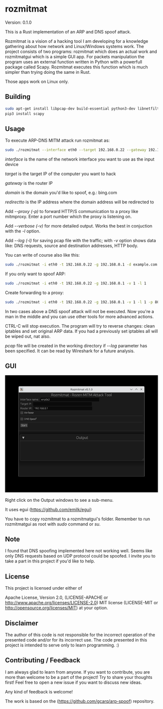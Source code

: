 # rozmitmat

Version: 0.1.0

This is a Rust implementation of an ARP and DNS spoof attack.

Rozmitmat is a vision of a hacking tool I am developing for a knowledge gathering about how network and Linux/Windows systems work.
The project consists of two programs: rozmitmat which does an actual work and rozmitmatgui which is a simple GUI app.
For packets manipulation the program uses an external function written in Python with a powerfull package called Scapy. Rozmitmat executes this function which is much simpler than trying doing the same in Rust.

Those apps work on Linux only.

## Building

```bash
sudo apt-get install libpcap-dev build-essential python3-dev libnetfilter-queue-dev scapy
pip3 install scapy
```

## Usage

To execute ARP-DNS MITM attack run rozmitmat as:

```bash
sudo ./rozmitmat --interface eth0 --target 192.168.0.22 --gateway 192.168.0.1 --domain example.com --redirectto 192.168.0.1
```

*interface* is the name of the network interface you want to use as the input device

*target* is the target IP of the computer you want to hack

*gateway* is the router IP

*domain* is the domain you'd like to spoof, e.g.: bing.com

*redirectto* is the IP address where the domain address will be redirected to

Add *--proxy (-p)* to forward HTTP/S communication to a proxy like mitmproxy. Enter a port number which the proxy is listening on.

Add *--verbose (-v)* for more detailed output. Works the best in conjuction with the *-l* option.

Add *--log (-l)* for saving pcap file with the traffic; with *-v* option shows data like: DNS requests, source and destination addresses, HTTP body.

You can write of course also like this:

```bash
sudo ./rozmitmat -i eth0 -t 192.168.0.22 -g 192.168.0.1 -d example.com -r 192.168.0.1
```

If you only want to spoof ARP:

```bash
sudo ./rozmitmat -i eth0 -t 192.168.0.22 -g 192.168.0.1 -v 1 -l 1
```

Create forwarding to a proxy:

```bash
sudo ./rozmitmat -i eth0 -t 192.168.0.22 -g 192.168.0.1 -v 1 -l 1 -p 8080
```

In two cases above a DNS spoof attack will not be executed. Now you're a man in the middle and you can use other tools for more advanced actions.

CTRL-C will stop execution. The program will try to reverse changes: clean iptables and set original ARP data. If you had a previously set iptables all will be wiped out, nat also.

*pcap* file will be created in the working directory if *--log* parameter has been specified. It can be read by Wireshark for a future analysis.


## GUI

![rozmitmatgui](https://github.com/rozensoftware/rozmitmat/blob/master/rozmitmatgui.jpg)

Right click on the Output windows to see a sub-menu.

It uses egui (https://github.com/emilk/egui)

You have to copy rozmitmat to a rozmitmatgui's folder. Remember to run rozmitmatgui as root with *sudo* command or *su*.

## Note

I found that DNS spoofing implemented here not working well. Seems like only DNS requests based on UDP protocol could be spoofed.
I invite you to take a part in this project if you'd like to help.

## License

This project is licensed under either of

Apache License, Version 2.0, (LICENSE-APACHE or <http://www.apache.org/licenses/LICENSE-2.0>)
MIT license (LICENSE-MIT or <http://opensource.org/licenses/MIT>)
at your option.

## Disclaimer

The author of this code is not responsible for the incorrect operation of the presented code and/or for its incorrect use. The code presented in this project is intended to serve only to learn programming. :)

## Contributing / Feedback

I am always glad to learn from anyone.
If you want to contribute, you are more than welcome to be a part of the project! Try to share your thoughts first! Feel free to open a new issue if you want to discuss new ideas.

Any kind of feedback is welcome!

The work is based on the (<https://github.com/gcarq/arp-spoof>) repository.
